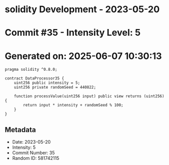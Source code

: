 ﻿# solidity Development - 2023-05-20
# Commit #35 - Intensity Level: 5
# Generated on: 2025-06-07 10:30:13
```solidity
pragma solidity ^0.8.0;

contract DataProcessor35 {
    uint256 public intensity = 5;
    uint256 private randomSeed = 440822;

    function processValue(uint256 input) public view returns (uint256) {
        return input * intensity + randomSeed % 100;
    }
}
```
## Metadata
- Date: 2023-05-20
- Intensity: 5
- Commit Number: 35
- Random ID: 581742115
